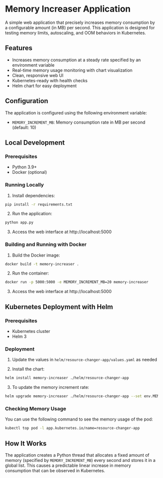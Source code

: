 # Memory Increaser Application

A simple web application that precisely increases memory consumption by a configurable amount (in MB) per second. This application is designed for testing memory limits, autoscaling, and OOM behaviors in Kubernetes.

## Features

- Increases memory consumption at a steady rate specified by an environment variable
- Real-time memory usage monitoring with chart visualization
- Clean, responsive web UI
- Kubernetes-ready with health checks
- Helm chart for easy deployment

## Configuration

The application is configured using the following environment variable:

- `MEMORY_INCREMENT_MB`: Memory consumption rate in MB per second (default: 10)

## Local Development

### Prerequisites

- Python 3.9+
- Docker (optional)

### Running Locally

1. Install dependencies:

```bash
pip install -r requirements.txt
```

2. Run the application:

```bash
python app.py
```

3. Access the web interface at http://localhost:5000

### Building and Running with Docker

1. Build the Docker image:

```bash
docker build -t memory-increaser .
```

2. Run the container:

```bash
docker run -p 5000:5000 -e MEMORY_INCREMENT_MB=20 memory-increaser
```

3. Access the web interface at http://localhost:5000

## Kubernetes Deployment with Helm

### Prerequisites

- Kubernetes cluster
- Helm 3

### Deployment

1. Update the values in `helm/resource-changer-app/values.yaml` as needed

2. Install the chart:

```bash
helm install memory-increaser ./helm/resource-changer-app
```

3. To update the memory increment rate:

```bash
helm upgrade memory-increaser ./helm/resource-changer-app --set env.MEMORY_INCREMENT_MB=30
```

### Checking Memory Usage

You can use the following command to see the memory usage of the pod:

```bash
kubectl top pod -l app.kubernetes.io/name=resource-changer-app
```

## How It Works

The application creates a Python thread that allocates a fixed amount of memory (specified by `MEMORY_INCREMENT_MB`) every second and stores it in a global list. This causes a predictable linear increase in memory consumption that can be observed in Kubernetes. 